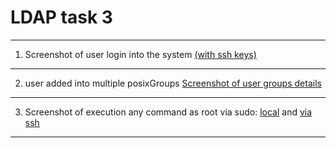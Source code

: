 # LDAP task 3
---
1. Screenshot of user login into the system [(with ssh keys)](lab3/ssh_OK.png)
---
2. user added into multiple posixGroups [Screenshot of user groups details](lab3/multiple_user_group.png)
---
3. Screenshot of execution any command as root via sudo: [local](lab3/sudoers.png) and [via ssh](lab3/sudo_via_ssh.png)
---
